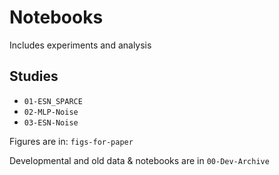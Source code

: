 # Notebooks

Includes experiments and analysis


## Studies

- `01-ESN_SPARCE`
- `02-MLP-Noise`
- `03-ESN-Noise`

Figures are in: `figs-for-paper`

Developmental and old data & notebooks are in `00-Dev-Archive`